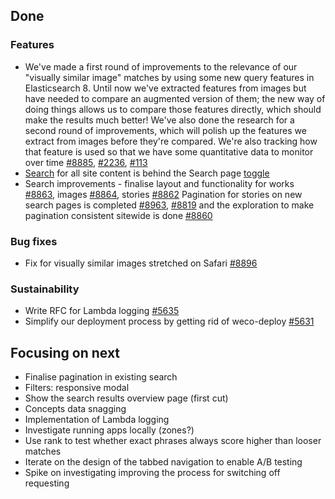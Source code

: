 ## Done

### Features
- We've made a first round of improvements to the relevance of our "visually similar image" matches by using some new query features in Elasticsearch 8. Until now we've extracted features from images but have needed to compare an augmented version of them; the new way of doing things allows us to compare those features directly, which should make the results much better! We've also done the research for a second round of improvements, which will polish up the features we extract from images before they're compared. We're also tracking how that feature is used so that we have some quantitative data to monitor over time [#8885](https://github.com/wellcomecollection/wellcomecollection.org/issues/8885), [#2236](https://github.com/wellcomecollection/catalogue-pipeline/issues/2236), [#113](https://github.com/wellcomecollection/data-science/issues/113)
- [Search](https://wellcomecollection.org/search) for all site content is behind the Search page [toggle](https://dash.wellcomecollection.org/toggles)
- Search improvements - finalise layout and functionality for works [#8863](https://github.com/wellcomecollection/wellcomecollection.org/issues/8863), images [#8864](https://github.com/wellcomecollection/wellcomecollection.org/issues/8864), stories [#8862](https://github.com/wellcomecollection/wellcomecollection.org/issues/8862)
Pagination for stories on new search pages is completed [#8963](https://github.com/wellcomecollection/wellcomecollection.org/issues/8963), [#8819](https://github.com/wellcomecollection/wellcomecollection.org/issues/8819) and the exploration to make pagination consistent sitewide is done [#8860](https://github.com/wellcomecollection/wellcomecollection.org/issues/8860)


### Bug fixes
- Fix for visually similar images stretched on Safari [#8896](https://github.com/wellcomecollection/wellcomecollection.org/issues/8896)



### Sustainability
- Write RFC for Lambda logging [#5635](https://github.com/wellcomecollection/platform/issues/5635)
- Simplify our deployment process by getting rid of weco-deploy [#5631](https://github.com/wellcomecollection/platform/issues/5631)



## Focusing on next
- Finalise pagination in existing search
-	Filters: responsive modal
- Show the search results overview page (first cut)
-	Concepts data snagging
- Implementation of Lambda logging
-	Investigate running apps locally (zones?)
- Use rank to test whether exact phrases always score higher than looser matches
- Iterate on the design of the tabbed navigation to enable A/B testing
- Spike on investigating improving the process for switching off requesting

